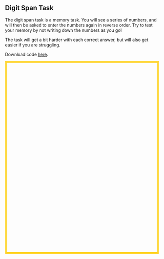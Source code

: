 
## Digit Span Task

The digit span task is a memory task. You will see a series of numbers, and will then be asked to enter the numbers again in reverse order. Try to test your memory by not writing down the numbers as you go!

The task will get a bit harder with each correct answer, but will also get easier if you are struggling.

Download code [here](https://github.com/jamie-moffatt/jspsych-tasks).

<html>
<head>
  <title>Digit Span</title>
  <script src = "https://ajax.googleapis.com/ajax/libs/jquery/1.11.1/jquery.min.js"></script>
  <script src = "assets/jsPsych-master-6.1/jspsych.js"></script>
  <script src = "assets/jsPsych-master-6.1/plugins/jspsych-instructions.js"></script>
  <script src = "assets/jsPsych-master-6.1/plugins/jspsych-html-keyboard-response.js"></script>
  <script src = "assets/jsPsych-master-6.1/plugins/jspsych-html-button-response.js"></script>
  <script src = "assets/jsPsych-master-6.1/plugins/jspsych-call-function.js"></script>
  <script src = "assets/jsPsych-master-6.1/plugins/jspsych-external-html.js"></script>
  <script src = "assets/jsPsych-master-6.1/plugins/edited/jspsych-multi-html-no-response.js"></script>
  <script src = "assets/jsPsych-master-6.1/plugins/edited/jspsych-html-button-multi-response.js"></script>
  <link href="assets/jsPsych-master-6.1/css/jspsych.css" rel="stylesheet" type="text/css">

  <script src = "assets/tasks/digit_span.js"></script>
</head>

<body>
<div id="jspsych-display" style=" height: 600px; border: 5px double #ffcc00; padding: 10px;">
</div>

</body>

<script>

/************* Timeline *************/
var timeline = [];
var browser_interactions = [];

//Define the experiment timeline
// Digit Span
timeline = timeline.concat(
  DS_timeline,
);

/************ Extra information for Data **************/

/* Unique ID for each participant */
// returns random number between 0 and 99999999
var unique_number = Math.floor(Math.random() * 100000000);

/* Time and Date */
// Returns the date and time task was started
var date_completed = new Date();
var dd = date_completed.getDate();
var mm = date_completed.getMonth()+1; //January is 0!
var yyyy = date_completed.getFullYear();
var hour = date_completed.getHours();
var min = date_completed.getMinutes();
var secs = date_completed.getSeconds();

if(dd<10) { dd='0'+dd }
if(mm<10) { mm='0'+mm }
if(hour<10) {hour = '0'+hour}
if(min<10) { min='0'+min}
if(secs<10) {secs='0'+secs}

date_completed = dd+'/'+mm+'/'+yyyy;
var time_completed = hour + ":" + min + ":" + secs;

// Adds this info to the data
jsPsych.data.addProperties({
  date_completed: date_completed,
  time_completed: time_completed,
  unique_ID: unique_number
});

// Interaction data
// Things like clicks away from the window etc.
// Can be useful to track attention to the task
var log_interactions = {
  type: "call-function",
  func: function() {
    var interaction_data = jsPsych.data.getInteractionData();
    jsPsych.data.addProperties({browser_interactions: interaction_data.json()})
  }
}
// Push these at the end of the experiment
timeline.push(log_interactions);
jsPsych.init({
  timeline: timeline,
  display_element: "jspsych-display"
})

</script>

</html>
